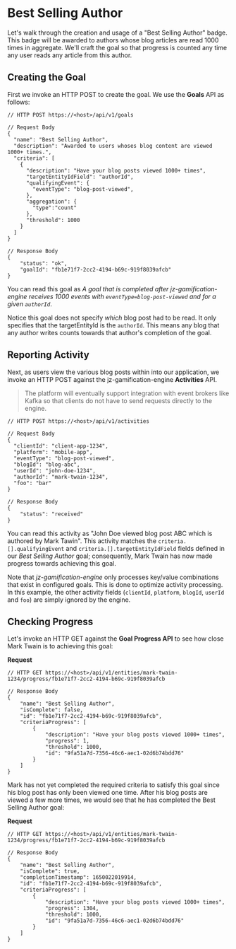 
# Best Selling Author 
Let's walk through the creation and usage of a "Best Selling Author" badge. This badge will be awarded to authors whose blog articles are read 1000 times in aggregate. We'll craft the goal so that progress is counted any time any user reads any article from this author.

## Creating the Goal
First we invoke an HTTP POST to create the goal. We use the **Goals** API as follows:

```jsonc
// HTTP POST https://<host>/api/v1/goals

// Request Body
{
  "name": "Best Selling Author",
  "description": "Awarded to users whoses blog content are viewed 1000+ times.",
  "criteria": [
    {
      "description": "Have your blog posts viewed 1000+ times",
  	  "targetEntityIdField": "authorId",
      "qualifyingEvent": {
        "eventType": "blog-post-viewed",
      },
      "aggregation": {
      	"type":"count"
      },
      "threshold": 1000
    }
  ]
}

// Response Body
{
    "status": "ok",
    "goalId": "fb1e71f7-2cc2-4194-b69c-919f8039afcb"
}
```

You can read this goal as *A goal that is completed after jz-gamification-engine receives 1000 events with `eventType=blog-post-viewed` and for a given `authorId`*.

Notice this goal does not specify *which* blog post had to be read. It only specifies that the targetEntityId is the `authorId`. This means any blog that any author writes counts towards that author's completion of the goal.

## Reporting Activity
Next, as users view the various blog posts within into our application, we invoke an HTTP POST against the jz-gamification-engine **Activities** API.

> The platform will eventually support integration with event brokers like Kafka so that clients do not have to send requests directly to the engine.

```jsonc
// HTTP POST https://<host>/api/v1/activities

// Request Body
{
  "clientId": "client-app-1234",
  "platform": "mobile-app",
  "eventType": "blog-post-viewed",
  "blogId": "blog-abc",
  "userId": "john-doe-1234",
  "authorId": "mark-twain-1234",
  "foo": "bar"
}

// Response Body
{
    "status": "received"
}
```

You can read this activity as "John Doe viewed blog post ABC which is authored by Mark Tawin". This activity matches the `criteria.[].qualifyingEvent` and `criteria.[].targetEntityIdField` fields defined in our *Best Selling Author* goal; consequently, Mark Twain has now made progress towards achieving this goal.

Note that *jz-gamification-engine* only processes key/value combinations that exist in configured goals. This is done to optimize activity processing. In this example, the other activity fields (`clientId`, `platform`, `blogId`, `userId` and `foo`) are simply ignored by the engine.

## Checking Progress
Let's invoke an HTTP GET against the **Goal Progress API** to see how close Mark Twain is to achieving this goal:

**Request**
```jsonc
// HTTP GET https://<host>/api/v1/entities/mark-twain-1234/progress/fb1e71f7-2cc2-4194-b69c-919f8039afcb

// Response Body
{
    "name": "Best Selling Author",
    "isComplete": false,
    "id": "fb1e71f7-2cc2-4194-b69c-919f8039afcb",
    "criteriaProgress": [
        {
            "description": "Have your blog posts viewed 1000+ times",
            "progress": 1,
            "threshold": 1000,
            "id": "9fa51a7d-7356-46c6-aec1-02d6b74bdd76"
        }
    ]
}
```

Mark has not yet completed the required criteria to satisfy this goal since his blog post has only been viewed one time. After his blog posts are viewed a few more times, we would see that he has completed the Best Selling Author goal:

**Request**
```jsonc
// HTTP GET https://<host>/api/v1/entities/mark-twain-1234/progress/fb1e71f7-2cc2-4194-b69c-919f8039afcb

// Response Body
{
    "name": "Best Selling Author",
    "isComplete": true,
    "completionTimestamp": 1650022019914,
    "id": "fb1e71f7-2cc2-4194-b69c-919f8039afcb",
    "criteriaProgress": [
        {
            "description": "Have your blog posts viewed 1000+ times",
            "progress": 1304,
            "threshold": 1000,
            "id": "9fa51a7d-7356-46c6-aec1-02d6b74bdd76"
        }
    ]
}
```